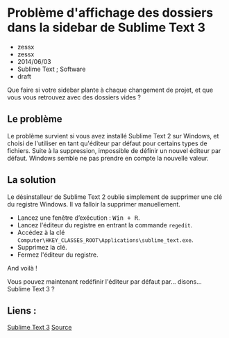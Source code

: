 # Problème d'affichage des dossiers dans la sidebar de Sublime Text 3
- zessx
- zessx
- 2014/06/03
- Sublime Text ; Software
- draft

Que faire si votre sidebar plante à chaque changement de projet, et que vous vous retrouvez avec des dossiers vides ?

## Le problème

Le problème survient si vous avez installé Sublime Text 2 sur Windows, et choisi de l'utiliser en tant qu'éditeur par défaut pour certains types de fichiers.
Suite à la suppression, impossible de définir un nouvel éditeur par défaut. Windows semble ne pas prendre en compte la nouvelle valeur.

## La solution

Le désinstalleur de Sublime Text 2 oublie simplement de supprimer une clé du registre Windows. Il va falloir la supprimer manuellement.

- Lancez une fenêtre d’exécution : <kbd>Win + R</kbd>.
- Lancez l'éditeur du registre en entrant la commande `regedit`.
- Accédez à la clé `Computer\HKEY_CLASSES_ROOT\Applications\sublime_text.exe`.
- Supprimez la clé.
- Fermez l'éditeur du registre.

And voilà !

Vous pouvez maintenant redéfinir l'éditeur par défaut par... disons... Sublime Text 3 ?


## Liens :

[Sublime Text 3](http://www.sublimetext.com/3)
[Source](http://www.sublimetext.com/forum/viewtopic.php?t=13214)